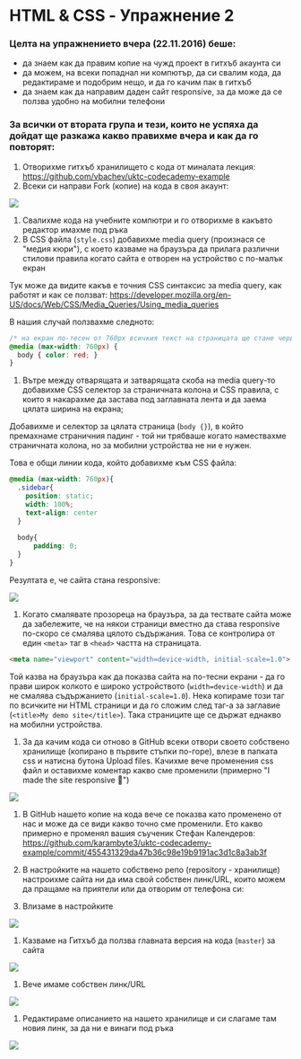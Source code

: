 # HTML & CSS - Упражнение 2

### Целта на упражнението вчера (22.11.2016) беше:
- да знаем как да правим копие на чужд проект в гитхъб акаунта си
- да можем, на всеки попаднал ни компютър, да си свалим кода, да редактираме и подобрим нещо, и да го качим пак в гитхъб
- да знаем как да направим даден сайт responsive, за да може да се ползва удобно на мобилни телефони

### За всички от втората група и тези, които не успяха да дойдат ще разкажа какво правихме вчера и как да го повторят:

1. Отворихме гитхъб хранилището с кода от миналата лекция: https://github.com/vbachev/uktc-codecademy-example
1. Всеки си направи Fork (копие) на кода в своя акаунт:

  ![](https://i.gyazo.com/97096d2940cb419ca012ebd76d3ec279.gif)

1. Свалихме кода на учебните компютри и го отворихме в какъвто редактор имахме под ръка
1. В CSS файла (`style.css`) добавихме media query (произнася се "медия кюри"), с което казваме на браузъра да прилага различни стилови правила когато сайта е отворен на устройство с по-малък екран

  Тук може да видите какъв е точния CSS синтаксис за media query, как работят и как се ползват: https://developer.mozilla.org/en-US/docs/Web/CSS/Media_Queries/Using_media_queries

  В нашия случай ползвахме следното:

  ```css
  /* на екран по-тесен от 760px всичкия текст на страницата ще стане червен :) */
  @media (max-width: 760px) {
    body { color: red; }
  }
  ```

1. Вътре между отварящата и затварящата скоба на media query-то добавихме CSS селектор за страничната колона и CSS правила, с които я накарахме да застава под заглавната лента и да заема цялата ширина на екрана; 
  
  Добавихме и селектор за цялата страница (`body {}`), в който премахнаме страничния падинг - той ни трябваше когато намествахме страничната колона, но за мобилни устройства не ни е нужен.
  
  Това е общи линии кода, който добавихме към CSS файла:
  
  ```css
  @media (max-width: 760px){
    .sidebar{
      position: static;
      width: 100%;
      text-align: center
    }
    
    body{
        padding: 0;
    }
  }
  ```
  
  Резултата е, че сайта стана responsive:
  
  ![](https://i.gyazo.com/771a7ff27513911ed73a9a07612c2590.gif)
  
1. Когато смалявате прозореца на браузъра, за да тествате сайта може да забележите, че на някои страници вместно да става responsive по-скоро се смалява цялото съдържания. Това се контролира от един `<meta>` таг в `<head>` частта на страницата. 

  ```html
  <meta name="viewport" content="width=device-width, initial-scale=1.0">
  ```

  Той казва на браузъра как да показва сайта на по-тесни екрани - да го прави широк колкото е широко устройството (`width=device-width`) и да не смалява съдържанието (`initial-scale=1.0`). Нека копираме този таг по всичките ни HTML страници и да го сложим след таг-а за заглавие (`<title>My demo site</title>`). Така страниците ще се държат еднакво на мобилни устройства.

1. За да качим кода си отново в GitHub всеки отвори своето собствено хранилище (копирано в първите стъпки по-горе), влезе в папката css и натисна бутона Upload files. Качихме вече променения css файл и оставихме коментар какво сме променили (примерно "I made the site responsive :metal:")
  
  ![](https://i.gyazo.com/b7e06a7287076fbd1917c9442eb8129c.gif)

1. В GitHub нашето копие на кода вече се показва като променено от нас и може да се види какво точно сме променили. Ето какво примерно е променял вашия съученик Стефан Календеров: https://github.com/karambyte3/uktc-codecademy-example/commit/455431329da47b36c98e19b9191ac3d1c8a3ab3f

1. В настройките на нашето собствено репо (repository - хранилище) настроихме сайта ни да има свой собствен линк/URL, които можем да пращаме на приятели или да отворим от телефона си:

  1. Влизаме в настройките
  
  ![](https://i.gyazo.com/10797749de3184baf76c450536224cef.gif)
  
  1. Казваме на Гитхъб да ползва главната версия на кода (`master`) за сайта
  
  ![](https://i.gyazo.com/d155617726ef09011932c481bd674048.gif)
  
  1. Вече имаме собствен линк/URL
  
  ![](https://i.gyazo.com/9c8da8d59c2dc1efeaf1aae55b0def24.png)
  
  1. Редактираме описанието на нашето хранилище и си слагаме там новия линк, за да ни е винаги под ръка
  
  ![](https://i.gyazo.com/141783fa167aa51cb155874f1793c18f.gif)

